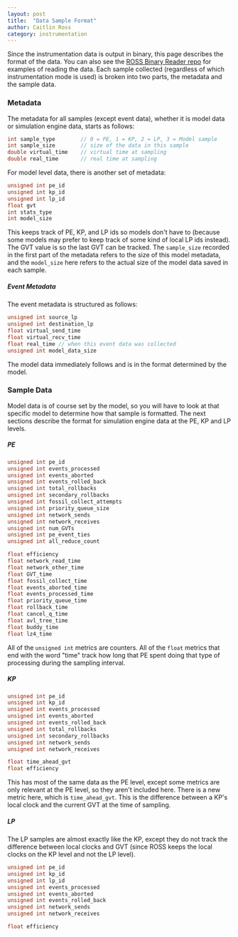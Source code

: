 ```yaml
---
layout: post
title:  "Data Sample Format"
author: Caitlin Ross
category: instrumentation
---
```


Since the instrumentation data is output in binary, this page describes the format of the data.
You can also see the [ROSS Binary Reader repo](https://github.com/caitlinross/ross-binary-reader) for examples of reading the data.
Each sample collected (regardless of which instrumentation mode is used) is broken into two parts, the metadata and the sample data.

### Metadata
The metadata for all samples (except event data), whether it is model data or simulation engine data, starts as follows:

```C
int sample_type        // 0 = PE, 1 = KP, 2 = LP, 3 = Model sample
int sample_size        // size of the data in this sample
double virtual_time    // virtual time at sampling
double real_time       // real time at sampling
```

For model level data, there is another set of metadata:
```C
unsigned int pe_id
unsigned int kp_id
unsigned int lp_id
float gvt
int stats_type
int model_size
```

This keeps track of PE, KP, and LP ids so models don't have to (because some models may prefer to keep track of some kind of local LP ids instead).
The GVT value is so the last GVT can be tracked.
The `sample_size` recorded in the first part of the metadata refers to the size of this model metadata, and the `model_size` here refers to the actual size of the model data saved in each sample.

##### Event Metadata

The event metadata is structured as follows:

```C
unsigned int source_lp
unsigned int destination_lp
float virtual_send_time
float virtual_recv_time
float real_time // when this event data was collected
unsigned int model_data_size
```

The model data immediately follows and is in the format determined by the model.

### Sample Data
Model data is of course set by the model, so you will have to look at that specific model to determine how that sample is formatted.
The next sections describe the format for simulation engine data at the PE, KP and LP levels.

##### PE
```C
unsigned int pe_id
unsigned int events_processed
unsigned int events_aborted
unsigned int events_rolled_back
unsigned int total_rollbacks
unsigned int secondary_rollbacks
unsigned int fossil_collect_attempts
unsigned int priority_queue_size
unsigned int network_sends
unsigned int network_receives
unsigned int num_GVTs
unsigned int pe_event_ties
unsigned int all_reduce_count

float efficiency
float network_read_time
float network_other_time
float GVT_time
float fossil_collect_time
float events_aborted_time
float events_processed_time
float priority_queue_time
float rollback_time
float cancel_q_time
float avl_tree_time
float buddy_time
float lz4_time
```
All of the `unsigned int` metrics are counters.
All of the `float` metrics that end with the word "time" track how long that PE spent doing that type of processing during the sampling interval.

##### KP
```C
unsigned int pe_id
unsigned int kp_id
unsigned int events_processed
unsigned int events_aborted
unsigned int events_rolled_back
unsigned int total_rollbacks
unsigned int secondary_rollbacks
unsigned int network_sends
unsigned int network_receives

float time_ahead_gvt
float efficiency
```

This has most of the same data as the PE level, except some metrics are only relevant at the PE level, so they aren't included here.
There is a new metric here, which is `time_ahead_gvt`. 
This is the difference between a KP's local clock and the current GVT at the time of sampling.

##### LP

The LP samples are almost exactly like the KP, except they do not track the difference between local clocks and GVT (since ROSS keeps the local clocks on the KP level and not the LP level).

```C
unsigned int pe_id
unsigned int kp_id
unsigned int lp_id
unsigned int events_processed
unsigned int events_aborted
unsigned int events_rolled_back
unsigned int network_sends
unsigned int network_receives

float efficiency
```


